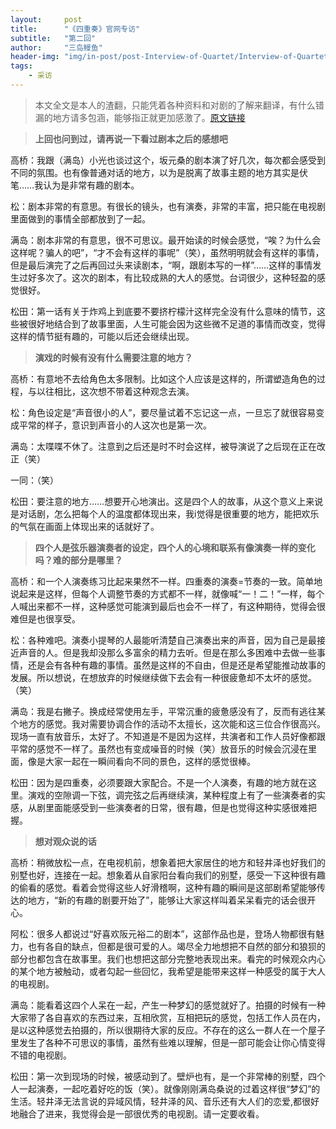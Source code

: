 ```yaml
---
layout:     post
title:      "《四重奏》官网专访"
subtitle:   "第二回"
author:     "三岛鳗鱼"
header-img: "img/in-post/post-Interview-of-Quartet/Interview-of-Quartet.jpg"
tags:
    - 采访
---
```


>本文全文是本人的渣翻，只能凭着各种资料和对剧的了解来翻译，有什么错漏的地方请多包涵，能够指正就更加感激了。[原文链接](http://www.tbs.co.jp/quartet2017/interview/vol2.html)

>**上回也问到过，请再说一下看过剧本之后的感想吧**

高桥：我跟（满岛）小光也谈过这个，坂元桑的剧本演了好几次，每次都会感受到不同的氛围。也有像普通对话的地方，以为是脱离了故事主题的地方其实是伏笔……我认为是非常有趣的剧本。

松：剧本非常的有意思。有很长的镜头，也有演奏，非常的丰富，把只能在电视剧里面做到的事情全部都放到了一起。

满岛：剧本非常的有意思，很不可思议。最开始读的时候会感觉，“唉？为什么会这样呢？骗人的吧”，“才不会有这样的事呢”（笑），虽然明明就会有这样的事情，但是最后演完了之后再回过头来读剧本，“啊，跟剧本写的一样”……这样的事情发生过好多次了。这次的剧本，有比较成熟的大人的感觉。台词很少，这种轻盈的感觉很好。

松田：第一话有关于炸鸡上到底要不要挤柠檬汁这样完全没有什么意味的情节，这些被很好地结合到了故事里面，人生可能会因为这些微不足道的事情而改变，觉得这样的情节挺有趣的，可能以后还会继续出现。

>**演戏的时候有没有什么需要注意的地方？**

高桥：有意地不去给角色太多限制。比如这个人应该是这样的，所谓塑造角色的过程，与以往相比，这次想不带着这种观念去演。

松：角色设定是“声音很小的人”，要尽量试着不忘记这一点，一旦忘了就很容易变成平常的样子，意识到声音小的人这次也是第一次。

满岛：太喋喋不休了。注意到之后还是时不时会这样，被导演说了之后现在正在改正（笑）

一同：（笑）

松田：要注意的地方……想要开心地演出。这是四个人的故事，从这个意义上来说是对话剧，怎么把每个人的温度都体现出来，我i觉得是很重要的地方，能把欢乐的气氛在画面上体现出来的话就好了。

>**四个人是弦乐器演奏者的设定，四个人的心境和联系有像演奏一样的变化吗？难的部分是哪里？**

高桥：和一个人演奏练习比起来果然不一样。四重奏的演奏=节奏的一致。简单地说起来是这样，但每个人调整节奏的方式都不一样，就像喊“一！二！”一样，每个人喊出来都不一样，这种感觉可能演到最后也会不一样了，有这种期待，觉得会很难但是也很享受。

松：各种难吧。演奏小提琴的人最能听清楚自己演奏出来的声音，因为自己是最接近声音的人。但是我却没那么多富余的精力去听。但是在那么多困难中去做一些事情，还是会有各种有趣的事情。虽然是这样的不自由，但是还是希望能推动故事的发展。所以想说，在想放弃的时候继续做下去会有一种很疲惫却不太坏的感觉。（笑）

满岛：我是右撇子。换成经常使用左手，平常沉重的疲惫感没有了，反而有逃往某个地方的感觉。我对需要协调合作的活动不太擅长，这次能和这三位合作很高兴。现场一直有放音乐，太好了。不知道是不是因为这样，共演者和工作人员好像都跟平常的感觉不一样了。虽然也有变成噪音的时候（笑）放音乐的时候会沉浸在里面，像是大家一起在一瞬间看向不同的景色，这样的感觉很棒。

松田：因为是四重奏，必须要跟大家配合。不是一个人演奏，有趣的地方就在这里。演戏的空隙调一下弦，调完弦之后再继续演，某种程度上有了一些演奏者的实感，从剧里面能感受到一些演奏者的日常，很有趣，但是也觉得这种实感很难把握。

>**想对观众说的话**

高桥：稍微放松一点，在电视机前，想象着把大家居住的地方和轻井泽也好我们的别墅也好，连接在一起。想象着从自家阳台看向我们的别墅，感受一下这种很有趣的偷看的感觉。看着会觉得这些人好滑稽啊，这种有趣的瞬间是这部剧希望能够传达的地方，“新的有趣的剧要开始了”，能够让大家这样叫着呆呆看完的话会很开心。

阿松：很多人都说过“好喜欢阪元裕二的剧本”，这部作品也是，登场人物都很有魅力，也有各自的缺点，但都是很可爱的人。竭尽全力地想把不自然的部分和狼狈的部分也都包含在故事里。我们也想把这部分完整地表现出来。看完的时候观众内心的某个地方被触动，或者勾起一些回忆，我希望是能带来这样一种感受的属于大人的电视剧。

满岛：能看着这四个人呆在一起，产生一种梦幻的感觉就好了。拍摄的时候有一种大家带了各自喜欢的东西过来，互相欣赏，互相把玩的感觉，包括工作人员在内，是以这种感觉去拍摄的，所以很期待大家的反应。不存在的这么一群人在一个屋子里发生了各种不可思议的事情，虽然有些难以理解，但是一部可能会让你心情变得不错的电视剧。

松田：第一次到现场的时候，被感动到了。壁炉也有，是一个非常棒的别墅，四个人一起演奏，一起吃着好吃的饭（笑）。就像刚刚满岛桑说的过着这样很“梦幻”的生活。轻井泽无法言说的异域风情，轻井泽的风、音乐还有大人们的恋爱,都很好地融合了进来，我觉得会是一部很优秀的电视剧。请一定要收看。
